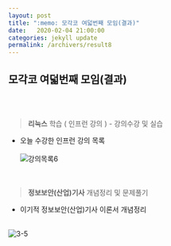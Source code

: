 ```yaml
---
layout: post
title: ":memo: 모각코 여덟번째 모임(결과)"
date:   2020-02-04 21:00:00
categories: jekyll update
permalink: /archivers/result8
---
```


## 모각코 여덟번째 모임(결과) ##
<br><br>


> **리눅스** 학습 ( 인프런 강의 ) - 강의수강 및 실습

* 오늘 수강한 인프런 강의 목록<br><br>![강의목록6](https://user-images.githubusercontent.com/55095660/72765520-1feddb00-3c30-11ea-8dbf-e937f1fc1fdd.PNG)
<br><br><br>


> **정보보안(산업)기사** 개념정리 및 문제풀기

- 이기적 정보보안(산업)기사 이론서 개념정리<br><br>

![3-5](https://user-images.githubusercontent.com/55095660/72162051-973b9780-3404-11ea-8407-6be0ab37d36e.jpg)
<br><br><br>


